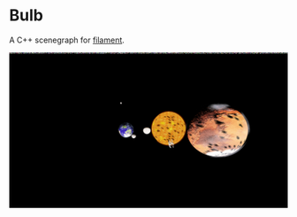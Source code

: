 # Bulb
A C++ scenegraph for [filament](https://github.com/google/filament).

![Screenshot](screenshot.png)
